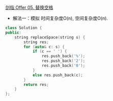 [剑指 Offer 05. 替换空格](https://leetcode.cn/problems/ti-huan-kong-ge-lcof/)

- 解法一：模拟 时间复杂度O(n), 空间复杂度O(n).
```C++
class Solution {
public:
    string replaceSpace(string s) {
        string res;
        for (auto& c: s) {
            if (c == ' ') {
                res.push_back('%');
                res.push_back('2');
                res.push_back('0');
            }
            else res.push_back(c);
        }
        return res;
    }
};
```